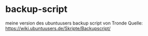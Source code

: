 # backup-script
meine version des ubuntuusers backup script von Tronde Quelle: https://wiki.ubuntuusers.de/Skripte/Backupscript/

